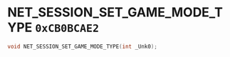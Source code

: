 # NET_SESSION_SET_GAME_MODE_TYPE `0xCB0BCAE2`

```cpp
void NET_SESSION_SET_GAME_MODE_TYPE(int _Unk0);
```
